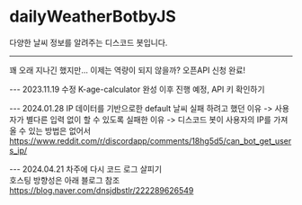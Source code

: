 # dailyWeatherBotbyJS

다양한 날씨 정보를 알려주는 디스코드 봇입니다.
<br/>

<!-- 2023.03.02 desktop github check -->
<!-- 2023.03.02 Win NoteBook github check -->

---

꽤 오래 지나긴 했지만... 이제는 역량이 되지 않을까?
오픈API 신청 완료!

--- 2023.11.19 수정
K-age-calculator 완성 이후 진행 예정, API 키 확인하기

--- 2024.01.28
IP 데이터를 기반으로한 default 날씨 실패
하려고 했던 이유
-> 사용자가 별다른 입력 없이 할 수 있도록
실패한 이유
-> 디스코드 봇이 사용자의 IP를 가져올 수 있는 방법은 없어서
https://www.reddit.com/r/discordapp/comments/18hg5d5/can_bot_get_users_ip/

--- 2024.04.21
차주에 다시 코드 로그 살피기 <br />
호스팅 방향성은 아래 블로그 참조 https://blog.naver.com/dnsjdbstlr/222289626549
